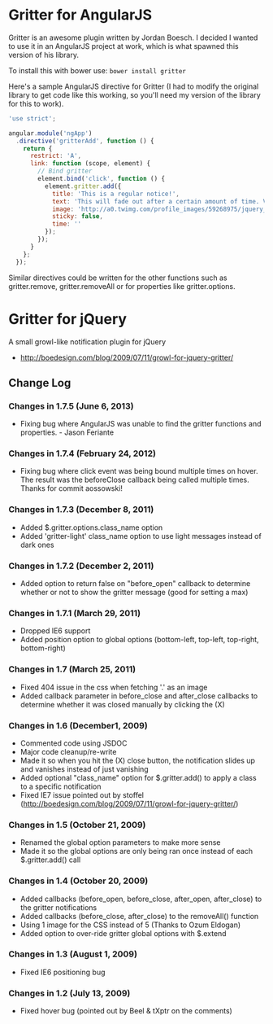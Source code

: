 # Gritter for AngularJS
Gritter is an awesome plugin written by Jordan Boesch. I decided I wanted to use it in an AngularJS project at work, which is what spawned this version of his library.

To install this with bower use:
``` bower install gritter ```

Here's a sample AngularJS directive for Gritter (I had to modify the original library to get code like this working, so you'll need my version of the library for this to work).
```javascript
'use strict';

angular.module('ngApp')
  .directive('gritterAdd', function () {
    return {
      restrict: 'A',
      link: function (scope, element) {
        // Bind gritter 
        element.bind('click', function () {
          element.gritter.add({
            title: 'This is a regular notice!',
            text: 'This will fade out after a certain amount of time. Vivamus eget tincidunt velit. Cum sociis natoque penatibus et <a href="#" style="color:#ccc">magnis dis parturient</a> montes, nascetur ridiculus mus.',
            image: 'http://a0.twimg.com/profile_images/59268975/jquery_avatar_bigger.png',
            sticky: false,
            time: ''
          });
        });
      }
    };
  });
```

Similar directives could be written for the other functions such as gritter.remove, gritter.removeAll or for properties like gritter.options.


# Gritter for jQuery 

A small growl-like notification plugin for jQuery
- http://boedesign.com/blog/2009/07/11/growl-for-jquery-gritter/

## Change Log

### Changes in 1.7.5 (June 6, 2013)

* Fixing bug where AngularJS was unable to find the gritter functions and properties. - Jason Feriante

### Changes in 1.7.4 (February 24, 2012)

* Fixing bug where click event was being bound multiple times on hover. The result was the beforeClose callback being called multiple times. Thanks for commit aossowski!

### Changes in 1.7.3 (December 8, 2011)

* Added $.gritter.options.class_name option
* Added 'gritter-light' class_name option to use light messages instead of dark ones

### Changes in 1.7.2 (December 2, 2011)

* Added option to return false on "before_open" callback to determine whether or not to show the gritter message (good for setting a max)

### Changes in 1.7.1 (March 29, 2011)

* Dropped IE6 support
* Added position option to global options (bottom-left, top-left, top-right, bottom-right)

### Changes in 1.7 (March 25, 2011)

* Fixed 404 issue in the css when fetching '.' as an image
* Added callback parameter in before_close and after_close callbacks to determine whether it was closed manually by clicking the (X)

### Changes in 1.6 (December1, 2009)

* Commented code using JSDOC
* Major code cleanup/re-write
* Made it so when you hit the (X) close button, the notification slides up and vanishes instead of just vanishing
* Added optional "class_name" option for $.gritter.add() to apply a class to a specific notification
* Fixed IE7 issue pointed out by stoffel (http://boedesign.com/blog/2009/07/11/growl-for-jquery-gritter/) 

### Changes in 1.5 (October 21, 2009)

* Renamed the global option parameters to make more sense
* Made it so the global options are only being ran once instead of each $.gritter.add() call

### Changes in 1.4 (October 20, 2009)

* Added callbacks (before_open, before_close, after_open, after_close) to the gritter notifications
* Added callbacks (before_close, after_close) to the removeAll() function
* Using 1 image for the CSS instead of 5 (Thanks to Ozum Eldogan)
* Added option to over-ride gritter global options with $.extend

### Changes in 1.3 (August 1, 2009)

* Fixed IE6 positioning bug

### Changes in 1.2 (July 13, 2009)

* Fixed hover bug (pointed out by Beel & tXptr on the comments)
